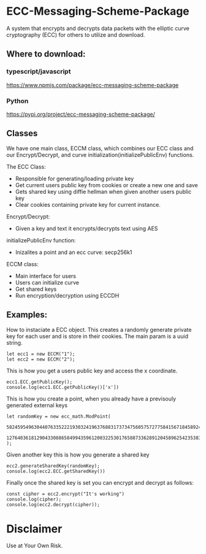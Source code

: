 # ECC-Messaging-Scheme-Package
A system that encrypts and decrypts data packets with the elliptic curve cryptography (ECC) for others
to utilize and download.

## Where to download:
### typescript/javascript
https://www.npmjs.com/package/ecc-messaging-scheme-package

### Python
https://pypi.org/project/ecc-messaging-scheme-package/


## Classes
We have one main class, ECCM class, which combines our ECC class and our Encrypt/Decrypt, and
curve initialization(initializePublicEnv) functions.

The ECC Class:
-  Responsible for generating/loading private key
-  Get current users public key from cookies or create a new one and save
-  Gets shared key using diffie hellman when given another users public key
-  Clear cookies containing private key for current instance.

Encrypt/Decrypt:
-  Given a key and text it encrypts/decrypts text using AES

initializePublicEnv function:
-  Inizalites a point and an ecc curve: secp256k1

ECCM class:
-  Main interface for users
-  Users can initialize curve
-  Get shared keys
-  Run encryption/decryption using ECCDH

## Examples:

How to instaciate a ECC object. This creates a randomly generate private key for each user and is store in their cookies.
The main param is a uuid string.
```
let ecc1 = new ECCM("1");
let ecc2 = new ECCM("2");
```

This is how you get a users public key and access the x coordinate.
```
ecc1.ECC.getPublicKey();
console.log(ecc1.ECC.getPublicKey()['x'])
```

This is how you create a point, when you already have a previsouly generated external keys

```
let randomKey = new ecc_math.ModPoint(
  58245954963044076335222193032419637688317373475605757277584156718458924469103n,
  12764036181290433088658499435961200322530176588733628912045896254235383420282n
);
```

Given another key this is how you generate a shared key

```
ecc2.generateSharedKey(randomKey);
console.log(ecc2.ECC.getSharedKey())
```

Finally once the shared key is set you can encrypt and decrypt as follows:
```
const cipher = ecc2.encrypt("It's working")
console.log(cipher);
console.log(ecc2.decrypt(cipher));
```

# Disclaimer
Use at Your Own Risk.
